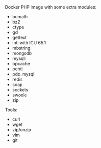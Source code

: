 Docker PHP image with some extra modules:

- bcmath
- bz2
- ctype
- gd
- gettext
- intl with ICU 65.1
- mbstring
- mongodb
- mysqli
- opcache
- pcntl
- pdo_mysql
- redis
- soap
- sockets
- swoole
- zip

Tools:
- curl
- wget
- zip/unzip
- vim
- git
